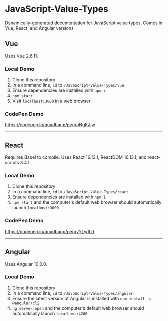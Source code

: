 # JavaScript-Value-Types
Dynamically-generated documentation for JavaScript value types. Comes in Vue, React, and Angular versions

## Vue

Uses Vue 2.6.11.

### Local Demo

1. Clone this repository
2. In a command line, `cd` to `/JavaScript-Value-Types/vue`
3. Ensure dependencies are installed with `npm i`
4. `npm start`
5. Visit `localhost:3000` in a web browser

### CodePen Demo

https://codepen.io/quadbaup/pen/oNgKJjw

---

## React

Requires Babel to compile. Uses React 16.13.1, ReactDOM 16.13.1, and react-scripts 3.4.1.

### Local Demo

1. Clone this repository
2. In a command line, `cd` to `/JavaScript-Value-Types/react`
3. Ensure dependencies are installed with `npm i`
4. `npm start` and the computer's default web browser should automatically launch `localhost:3000`

### CodePen Demo

https://codepen.io/quadbaup/pen/vYLydLd

---

## Angular

Uses Angular 10.0.0.

### Local Demo

1. Clone this repository
2. In a command line, `cd` to `/JavaScript-Value-Types/angular`
3. Ensure the latest version of Angular is installed with `npm install -g @angular/cli`
4. `ng serve--open` and the computer's default web browser should automatically launch `localhost:4200`
